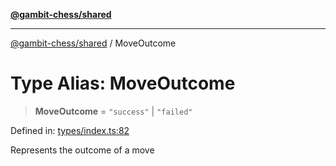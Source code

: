 [**@gambit-chess/shared**](../README.md)

***

[@gambit-chess/shared](../globals.md) / MoveOutcome

# Type Alias: MoveOutcome

> **MoveOutcome** = `"success"` \| `"failed"`

Defined in: [types/index.ts:82](https://github.com/cango91/gambit-chess/blob/d79bd73a9b1359341cbe89b368f1eb5b66a60564/shared/src/types/index.ts#L82)

Represents the outcome of a move
